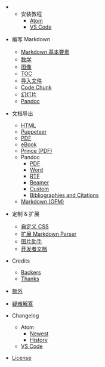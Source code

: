 
*
  - 安装教程
    - [Atom](zh-cn/installation.md)
    - [VS Code](zh-cn/vscode-installation.md)

- 编写 Markdown
  - [Markdown 基本要素](zh-cn/markdown-basics.md)
  - [数学](zh-cn/math.md)
  - [图像](zh-cn/diagrams.md)
  - [TOC](zh-cn/toc.md)
  - [导入文件](zh-cn/file-imports.md)
  - [Code Chunk](zh-cn/code-chunk.md)
  - [幻灯片](zh-cn/presentation.md)
  - [Pandoc](zh-cn/pandoc.md)

- 文档导出
  - [HTML](zh-cn/html.md)
  - [Puppeteer](zh-cn/puppeteer.md)
  - [PDF](zh-cn/pdf.md)
  - [eBook](zh-cn/ebook.md)
  - [Prince (PDF)](zh-cn/prince.md)
  - Pandoc
    - [PDF](zh-cn/pandoc-pdf.md)
    - [Word](zh-cn/pandoc-word.md)
    - [RTF](zh-cn/pandoc-rtf.md)
    - [Beamer](zh-cn/pandoc-beamer.md)
    - [Custom](zh-cn/pandoc-custom.md)
    - [Bibliographies and Citations](zh-cn/pandoc-bibliographies-and-citations.md)
  - [Markdown (GFM)](zh-cn/markdown.md)

- 定制 & 扩展
  - [自定义 CSS](zh-cn/customize-css.md)
  - [扩展 Markdown Parser](zh-cn/extend-parser.md)
  - [图片助手](zh-cn/image-helper.md)
  - [开发者文档](developer.md)

- Credits
  - [Backers](backers.md)
  - [Thanks](thanks.md)

- [额外](zh-cn/extra.md)

- [疑难解答](zh-cn/faq.md)

- Changelog
  - Atom
    - [Newest](newest.md)
    - [History](history.md)
  - [VS Code](https://github.com/shd101wyy/vscode-markdown-preview-enhanced/releases)

- [License](LICENSE.md)

